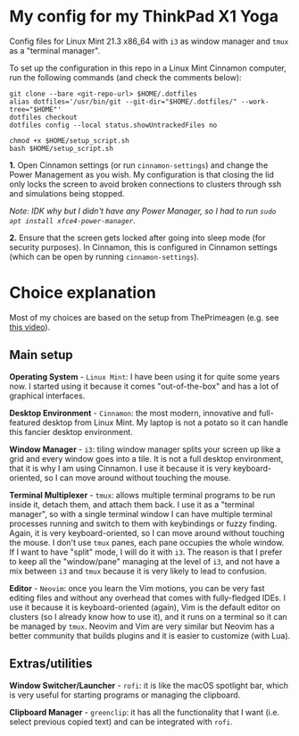 # My config for my ThinkPad X1 Yoga

Config files for Linux Mint 21.3 x86_64 with `i3` as window manager and `tmux` as a "terminal manager". 

To set up the configuration in this repo in a Linux Mint Cinnamon computer, run the following commands (and check the comments below):
```
git clone --bare <git-repo-url> $HOME/.dotfiles
alias dotfiles='/usr/bin/git --git-dir="$HOME/.dotfiles/" --work-tree="$HOME"'
dotfiles checkout
dotfiles config --local status.showUntrackedFiles no

chmod +x $HOME/setup_script.sh
bash $HOME/setup_script.sh
```

**1.** Open Cinnamon settings (or run `cinnamon-settings`) and change the Power Management as you wish. 
My configuration is that closing the lid only locks the screen to avoid broken connections to clusters through ssh and simulations being stopped. 

*Note: IDK why but I didn't have any Power Manager, so I had to run `sudo apt install xfce4-power-manager`.*

**2.** Ensure that the screen gets locked after going into sleep mode (for security purposes). 
In Cinnamon, this is configured in Cinnamon settings (which can be open by running `cinnamon-settings`).

# Choice explanation

Most of my choices are based on the setup from ThePrimeagen (e.g. see [this video](https://www.youtube.com/watch?v=bdumjiHabhQ&t=316s)). 

## Main setup

**Operating System** - `Linux Mint`: I have been using it for quite some years now. I started using it because it comes "out-of-the-box" and has a lot of graphical interfaces.

**Desktop Environment** - `Cinnamon`: the most modern, innovative and full-featured desktop from Linux Mint. My laptop is not a potato so it can handle this fancier desktop environment.

**Window Manager** - `i3`: tiling window manager splits your screen up like a grid and every window goes into a tile. It is not a full desktop environment, that it is why I am using Cinnamon. 
I use it because it is very keyboard-oriented, so I can move around without touching the mouse.

**Terminal Multiplexer** - `tmux`: allows multiple terminal programs to be run inside it, detach them, and attach them back. I use it as a "terminal manager", so with a single terminal window I can have multiple terminal processes running and switch to them with keybindings or fuzzy finding. Again, it is very keyboard-oriented, so I can move around without touching the mouse. I don't use `tmux` panes, each pane occupies the whole window. If I want to have "split" mode, I will do it with `i3`. The reason is that I prefer to keep all the "window/pane" managing at the level of `i3`, and not have a mix between `i3` and `tmux` because it is very likely to lead to confusion. 

**Editor** - `Neovim`: once you learn the Vim motions, you can be very fast editing files and without any overhead that comes with fully-fledged IDEs. I use it because it is keyboard-oriented (again), Vim is the default editor on clusters (so I already know how to use it), and it runs on a terminal so it can be managed by `tmux`. Neovim and Vim are very similar but Neovim has a better community that builds plugins and it is easier to customize (with Lua). 

## Extras/utilities

**Window Switcher/Launcher** - `rofi`: it is like the macOS spotlight bar, which is very useful for starting programs or managing the clipboard.

**Clipboard Manager** - `greenclip`: it has all the functionality that I want (i.e. select previous copied text) and can be integrated with `rofi`.
